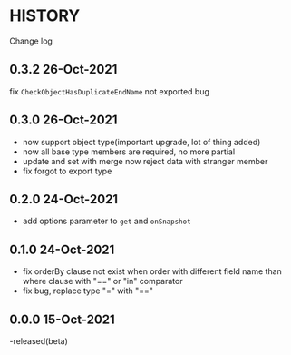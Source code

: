 # HISTORY

Change log

## 0.3.2 26-Oct-2021

fix `CheckObjectHasDuplicateEndName` not exported bug

## 0.3.0 26-Oct-2021

- now support object type(important upgrade, lot of thing added)
- now all base type members are required, no more partial
- update and set with merge now reject data with stranger member
- fix forgot to export type

## 0.2.0 24-Oct-2021

- add options parameter to `get` and `onSnapshot`

## 0.1.0 24-Oct-2021

- fix orderBy clause not exist when order with different field name than where clause with "==" or "in" comparator
- fix bug, replace type "=" with "=="

## 0.0.0 15-Oct-2021

-released(beta)
